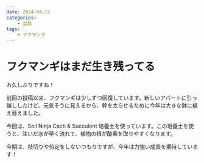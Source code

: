 ```yaml
---
date: 2024-04-15
categories:
    - 盆栽
tags:
    - フクマンギ
---
```


# フクマンギはまだ生き残ってる

お久しぶりですね！

前回の投稿以来、フクマンギは少しずつ回復しています。新しいアパートに引っ越ししたけど、元気そうに見えるから、幹を太らせるために今年は大きな鉢に植え替えました。

今回は、Soil Ninja Cacti & Succulent 培養土を使っています。この培養土を使うと、注いだ水が早く流れて、植物の根が酸素を取りやすくなります。

今期は、枝切りや剪定をしないつもりですが、今年は力強い成長を期待しています！

<imgur src="https://i.imgur.com/ThlSO9G.jpeg" title="Fukien Tea in large pot on carpet" alt="Fukien Tea in large pot on carpet" />
